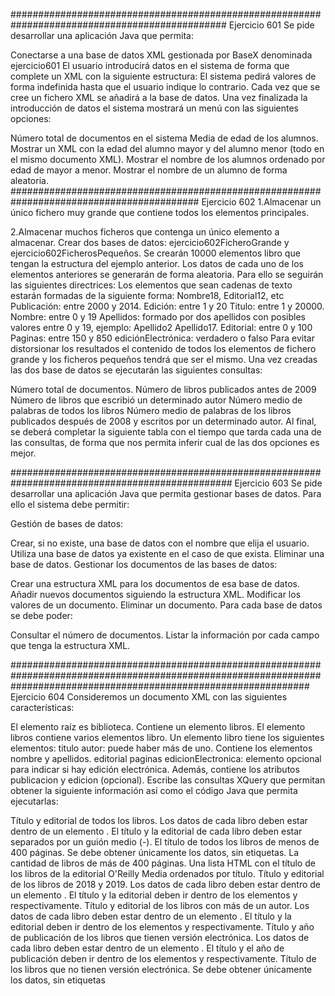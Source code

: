 ###############################################################################################
Ejercicio 601
Se pide desarrollar una aplicación Java que permita:

Conectarse a una base de datos XML gestionada por BaseX denominada ejercicio601
El usuario introducirá datos en el sistema de forma que complete un XML con la siguiente estructura:
<alumno>
  <nombre></nombre>
  <apellidos></apellidos>
  <edad></edad>
  <correo></correo>
</alumno>
El sistema pedirá valores de forma indefinida hasta que el usuario indique lo contrario.
Cada vez que se cree un fichero XML se añadirá a la base de datos.
Una vez finalizada la introducción de datos el sistema mostrará un menú con las siguientes opciones:

Número total de documentos en el sistema
Media de edad de los alumnos.
Mostrar un XML con la edad del alumno mayor y del alumno menor (todo en el mismo documento XML).
Mostrar el nombre de los alumnos ordenado por edad de mayor a menor.
Mostrar el nombre de un alumno de forma aleatoria.
##########################################################################################
Ejercicio 602
1.Almacenar un único fichero muy grande que contiene todos los elementos principales.

2.Almacenar muchos ficheros que contenga un único elemento a almacenar.
Crear dos bases de datos: ejercicio602FicheroGrande y ejercicio602FicherosPequeños.
Se crearán 10000 elementos libro que tengan la estructura del ejemplo anterior.
Los datos de cada uno de los elementos anteriores se generarán de forma aleatoria. Para ello se seguirán las siguientes directrices:
Los elementos que sean cadenas de texto estarán formadas de la siguiente forma: Nombre18, Editorial12, etc
Publicación: entre 2000 y 2014.
Edición: entre 1 y 20
Titulo: entre 1 y 20000.
Nombre: entre 0 y 19
Apellidos: formado por dos apellidos con posibles valores entre 0 y 19, ejemplo: Apellido2 Apellido17.
Editorial: entre 0 y 100
Paginas: entre 150 y 850
ediciónElectrónica: verdadero o falso
Para evitar distorsionar los resultados el contenido de todos los elementos de fichero grande y los ficheros pequeños tendrá que ser el mismo.
Una vez creadas las dos base de datos se ejecutarán las siguientes consultas:

Número total de documentos.
Número de libros publicados antes de 2009
Número de libros que escribió un determinado autor
Número medio de palabras de todos los libros
Número medio de palabras de los libros publicados después de 2008 y escritos por un determinado autor.
Al final, se deberá completar la siguiente tabla con el tiempo que tarda cada una de las consultas, de forma que nos permita inferir cual de las dos opciones es mejor.

################################################################################################
Ejercicio 603
Se pide desarrollar una aplicación Java que permita gestionar bases de datos. Para ello el sistema debe permitir:

Gestión de bases de datos:

Crear, si no existe, una base de datos con el nombre que elija el usuario.
Utiliza una base de datos ya existente en el caso de que exista.
Eliminar una base de datos.
Gestionar los documentos de las bases de datos:

Crear una estructura XML para los documentos de esa base de datos.
Añadir nuevos documentos siguiendo la estructura XML.
Modificar los valores de un documento.
Eliminar un documento.
Para cada base de datos se debe poder:

Consultar el número de documentos.
Listar la información por cada campo que tenga la estructura XML.

######################################################################################################################################################################
Ejercicio 604
Consideremos un documento XML con las siguientes características:

El elemento raíz es biblioteca. Contiene un elemento libros.
El elemento libros contiene varios elementos libro.
Un elemento libro tiene los siguientes elementos:
titulo
autor: puede haber más de uno. Contiene los elementos nombre y apellidos.
editorial
paginas
edicionElectronica: elemento opcional para indicar si hay edición electrónica.
Además, contiene los atributos publicacion y edicion (opcional).
Escribe las consultas XQuery que permitan obtener la siguiente información así como el código Java que permita ejecutarlas:

Título y editorial de todos los libros.
Los datos de cada libro deben estar dentro de un elemento <libro>.
El título y la editorial de cada libro deben estar separados por un guión medio (-).
El título de todos los libros de menos de 400 páginas.
Se debe obtener únicamente los datos, sin etiquetas.
La cantidad de libros de más de 400 páginas.
Una lista HTML con el título de los libros de la editorial O'Reilly Media ordenados por título.
Título y editorial de los libros de 2018 y 2019.
Los datos de cada libro deben estar dentro de un elemento <libro>.
El título y la editorial deben ir dentro de los elementos <titulo> y <editorial> respectivamente.
Título y editorial de los libros con más de un autor.
Los datos de cada libro deben estar dentro de un elemento <libro>.
El título y la editorial deben ir dentro de los elementos <titulo> y <editorial> respectivamente.
Título y año de publicación de los libros que tienen versión electrónica.
Los datos de cada libro deben estar dentro de un elemento <libro>.
El título y el año de publicación deben ir dentro de los elementos <titulo> y <fecha-publicacion> respectivamente.
Título de los libros que no tienen versión electrónica.
Se debe obtener únicamente los datos, sin etiquetas
